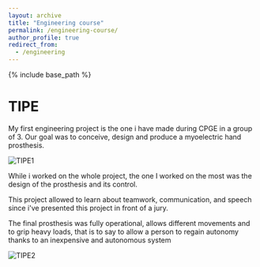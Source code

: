 ```yaml
---
layout: archive
title: "Engineering course"
permalink: /engineering-course/
author_profile: true
redirect_from:
  - /engineering
---
```


{% include base_path %}

TIPE
======

My first engineering project is the one i have made during CPGE in a group of 3. Our goal was to conceive, design and produce a myoelectric hand prosthesis.

![TIPE1]("/files/TIPE1")

While i worked on the whole project, the one I worked on the most was the design of the prosthesis and its control.

This project allowed to learn about teamwork, communication, and speech since i've presented this project in front of a jury.

The final prosthesis was fully operational, allows different movements and to grip heavy loads, that is to say to allow a person to regain autonomy thanks to an inexpensive and autonomous system

![TIPE2]("/files/TIPE2")
